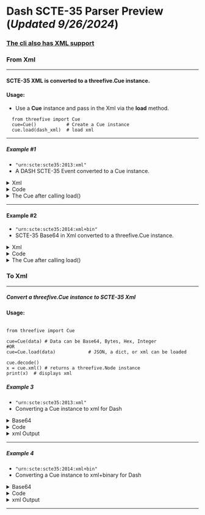 # Dash SCTE-35 Parser Preview    (_Updated 9/26/2024_)
### [The cli also has XML support](https://github.com/futzu/SCTE-35/edit/master/cli.md)
### From Xml
___
#### SCTE-35 XML is converted to a threefive.Cue instance.
#### Usage:

* Use a __Cue__ instance and pass in the Xml via the  __load__ method.
```py3
  from threefive import Cue
  cue=Cue()           # Create a Cue instance
  cue.load(dash_xml)  # load xml
```
---

##### Example #1     
* `"urn:scte:scte35:2013:xml"`
* A DASH SCTE-35 Event converted to a Cue instance.

<details><summary> Xml </summary>


```xml
some_xml = """<Event duration="5310000">
            <SpliceInfoSection protocolVersion="0" ptsAdjustment="183003" tier="4095" xmlns="http://www.scte.org/schemas/35">
            <TimeSignal>
                <SpliceTime ptsTime="3442857000"/>
            </TimeSignal>
            <SegmentationDescriptor segmentationEventId="1414668"
                segmentationEventCancelIndicator="false" segmentationDuration="8100000"
                segmentationTypeId="52" segmentNum="0" segmentsExpected="0">
            <DeliveryRestrictions webDeliveryAllowedFlag="false"
                noRegionalBlackoutFlag="false" archiveAllowedFlag="false"
                deviceRestrictions="3"/>
            <SegmentationUpid segmentationUpidType="8"
                segmentationUpidLength="8">0x2df3aad7</SegmentationUpid>
            </SegmentationDescriptor>
            </SpliceInfoSection>
        </Event>
        """
```

</details>






 
<details><summary>Code</summary>

```py3
from threefive import Cue

cue = Cue()
cue.load(some_xml)
cue.show()
```
* You can edit the cue and re-encode:
```py3
>>>> cue.command.pts_time
38253.966667
>>>> cue.command.pts_time=1234.567890
>>>> cue.encode()
'/DAxAAAAAsrbAP/wBQb+Bp9rxgAbAhlDVUVJABWWDH+DCAgAAAAALfOq1zQAAAAAtBIUqg=='  #    <-- Base64
>>>> print(cue.xml())
```
```xml
<SpliceInfoSection xmlns="https://scte.org/schemas/35" ptsAdjustment="183003" protocolVersion="0" sapType="3" tier="4095">
   <TimeSignal>
      <SpliceTime ptsTime="111111110"/> # <--- this is in ticks, that's 1234.567890 seconds
   </TimeSignal>
   <!-- Provider Placement Opportunity Start -->
   <SegmentationDescriptor segmentationEventId="1414668" segmentationEventCancelIndicator="false" segmentationEventIdComplianceIndicator="true" segmentationTypeId="52" segmentNum="0" segmentsExpected="0" subSegmentNum="0" subSegmentsExpected="0">
      <DeliveryRestrictions webDeliveryAllowedFlag="false" noRegionalBlackoutFlag="false" archiveAllowedFlag="false" deviceRestrictions="3"/>
      <!-- UPID: AiringID -->
      <SegmentationUpid segmentationUpidType="8" segmentationUpidFormat="hexbinary">0x2df3aad7</SegmentationUpid>
   </SegmentationDescriptor>
</SpliceInfoSection>
```

</details>




<details><summary>The Cue after calling load()</summary>


```json
{
    "info_section": {
        "table_id": "0xfc",
        "section_syntax_indicator": false,
        "private": false,
        "sap_type": "0x03",
        "sap_details": "No Sap Type",
        "section_length": 54,
        "protocol_version": 0,
        "encrypted_packet": false,
        "encryption_algorithm": 0,
        "pts_adjustment": 2.033367,
        "cw_index": "0x0",
        "tier": "0xfff",
        "splice_command_length": 5,
        "splice_command_type": 6,
        "descriptor_loop_length": 32,
        "crc": "0x8926251d"
    },
    "command": {
        "command_length": 5,
        "command_type": 6,
        "name": "Time Signal",
        "time_specified_flag": true,
        "pts_time": 38253.966667
    },
    "descriptors": [
        {
            "tag": 2,
            "descriptor_length": 30,
            "name": "Segmentation Descriptor",
            "identifier": "CUEI",
            "segmentation_event_id": "0x15960c",
            "segmentation_event_cancel_indicator": false,
            "segmentation_event_id_compliance_indicator": true,
            "program_segmentation_flag": true,
            "segmentation_duration_flag": true,
            "delivery_not_restricted_flag": false,
            "web_delivery_allowed_flag": false,
            "no_regional_blackout_flag": false,
            "archive_allowed_flag": false,
            "device_restrictions": "No Restrictions",
            "segmentation_duration": 90.0,
            "segmentation_upid_type": 8,
            "segmentation_upid_length": 8,
            "segmentation_upid": "0x2df3aad7",
            "segmentation_type_id": 52,
            "segment_num": 0,
            "segments_expected": 0,
            "sub_segment_num": 0,
            "sub_segments_expected": 0
        }
    ],
    "dash_data": {             # dash_data includes EventStream, Event,
        "Event": {             # and Signal node data when present.
            "duration": 59.0
        }
    }
}

a@fu:~$ 
```


</details>


---


#### Example #2 
* `"urn:scte:scte35:2014:xml+bin"`
* SCTE-35 Base64 in Xml converted to a threefive.Cue instance.


<details><summary> Xml </summary>


```xml
some_xml = """<Event
        presentationTime="1725944855040"
        duration="38400"
        id="14268724">
        <Signal
          xmlns="http://www.scte.org/schemas/35/2016">
          <Binary>/DAgAAAAAAAAAP/wDwUA2bk0f//+ADS8AMAAAAAAAORhJCQ=</Binary>
        </Signal>
      </Event>"""

```

</details>






 
<details><summary>Code</summary>

```py3
from threefive import Cue

cue = Cue()
cue.load(some_xml)
```


</details>




<details><summary>The Cue after calling load()</summary>


```json
{
{
    "info_section": {
        "table_id": "0xfc",
        "section_syntax_indicator": false,
        "private": false,
        "sap_type": "0x03",
        "sap_details": "No Sap Type",
        "section_length": 32,
        "protocol_version": 0,
        "encrypted_packet": false,
        "encryption_algorithm": 0,
        "pts_adjustment": 0.0,
        "cw_index": "0x00",
        "tier": "0x0fff",
        "splice_command_length": 15,
        "splice_command_type": 5,
        "descriptor_loop_length": 0,
        "crc": "0xe4612424"
    },
    "command": {
        "command_length": 15,
        "command_type": 5,
        "name": "Splice Insert",
        "break_auto_return": true,
        "break_duration": 38.4,
        "splice_event_id": 14268724,
        "splice_event_cancel_indicator": false,
        "out_of_network_indicator": true,
        "program_splice_flag": true,
        "duration_flag": true,
        "splice_immediate_flag": true,
        "event_id_compliance_flag": true,
        "unique_program_id": 49152,
        "avail_num": 0,
        "avails_expected": 0
    },
    "descriptors": [],
    "dash_data": {                             # dash_data includes EventStream, Event
        "Event": {                              # and Signal node data when present.
            "presentation_time": 1725944855040,
            "duration": 0.426667,
            "id": 14268724
        },
        "Signal": {
            "xmlns": "http://www.scte.org/schemas/35/2016"
        }
    }
}

```

</details>


### To Xml
___

##### Convert a threefive.Cue instance to SCTE-35 Xml 

#### Usage:
```py3

from threefive import Cue

cue=Cue(data) # Data can be Base64, Bytes, Hex, Integer
#OR
cue=Cue.load(data)            # JSON, a dict, or xml can be loaded

cue.decode()
x = cue.xml() # returns a threefive.Node instance
print(x)  # displays xml
```

##### Example 3
* `"urn:scte:scte35:2013:xml"`
* Converting a Cue instance to xml for Dash
<details><summary> Base64 </summary>


```js
/DA2AAHOR/nwAAAABQb+PnGRBwAgAh5DVUVJSAAAbH/PAAE1ODcICAAAAAAt86rXNAAAAACwnuYL
```

</details>


 
<details><summary>Code</summary>

```py3
from threefive import Cue
cue=Cue('/DA2AAHOR/nwAAAABQb+PnGRBwAgAh5DVUVJSAAAbH/PAAE1ODcICAAAAAAt86rXNAAAAACwnuYL')
cue.decode()
x = cue.xml() # returns a threefive.Node instance
print(x)   # displays xml
```

</details>


<details><summary>xml Output</summary>


```xml
<SpliceInfoSection ptsAdjustment="7755790832" protocolVersion="0" sapType="3" tier="0" xmlns="http://www.scte.org/schemas/35">
   <TimeSignal>
      <SpliceTime ptsTime="1047630087"/>
   </TimeSignal>
   <SegmentationDescriptor segmentationEventId="1207959660" segmentationEventCancelIndicator="false" segmentationEventIdComplianceIndicator="true" segmentationDuration="20265015" segmentNum="0" segmentsExpected="0" subSegmentNum="0" subSegmentsExpected="0">
      <DeliveryRestrictions webDeliveryAllowedFlag="false" noRegionalBlackoutFlag="true" archiveAllowedFlag="true" deviceRestrictions="3"/>
      <SegmentationUpid segmentationUpidType="8">0x2df3aad7</SegmentationUpid>
   </SegmentationDescriptor>
</SpliceInfoSection>
```

</details>

---

##### Example 4
* `"urn:scte:scte35:2014:xml+bin"`
* Converting a Cue instance to xml+binary for Dash
<details><summary> Base64 </summary>


```js
'/DAlAAAAAAAAAP/wFAUAAAABf+/+y+LXLv4ARKogAAEAAAAAMZjNOQ=='
```

</details>


 
<details><summary>Code</summary>

```py3
from threefive import Cue
b64 = '/DAlAAAAAAAAAP/wFAUAAAABf+/+y+LXLv4ARKogAAEAAAAAMZjNOQ=='
cue=Cue(b64)
cue.decode()
x = cue.xml(binary=True) # returns a threefive.Node instance with a Binary Node
print(x)  # displays xml
```

</details>


<details><summary>xml Output</summary>


```xml
<Signal xmlns="http://www.scte.org/schemas/35/2016">
    <Binary>/DAlAAAAAAAAAP/wFAUAAAABf+/+y+LXLv4ARKogAAEAAAAAMZjNOQ==</Binary>
</Signal>
```

</details>

---

